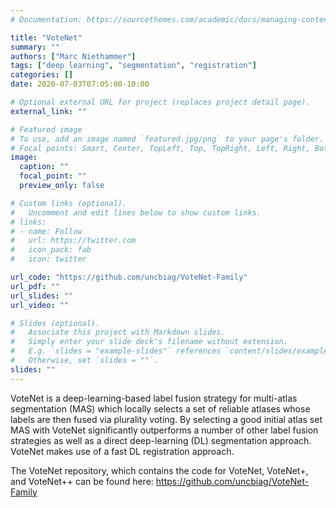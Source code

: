 ```yaml
---
# Documentation: https://sourcethemes.com/academic/docs/managing-content/

title: "VoteNet"
summary: ""
authors: ["Marc Niethammer"]
tags: ["deep learning", "segmentation", "registration"]
categories: []
date: 2020-07-03T07:05:00-10:00

# Optional external URL for project (replaces project detail page).
external_link: ""

# Featured image
# To use, add an image named `featured.jpg/png` to your page's folder.
# Focal points: Smart, Center, TopLeft, Top, TopRight, Left, Right, BottomLeft, Bottom, BottomRight.
image:
  caption: ""
  focal_point: ""
  preview_only: false

# Custom links (optional).
#   Uncomment and edit lines below to show custom links.
# links:
# - name: Follow
#   url: https://twitter.com
#   icon_pack: fab
#   icon: twitter

url_code: "https://github.com/uncbiag/VoteNet-Family"
url_pdf: ""
url_slides: ""
url_video: ""

# Slides (optional).
#   Associate this project with Markdown slides.
#   Simply enter your slide deck's filename without extension.
#   E.g. `slides = "example-slides"` references `content/slides/example-slides.md`.
#   Otherwise, set `slides = ""`.
slides: ""
---
```


VoteNet is a deep-learning-based label fusion strategy for multi-atlas segmentation (MAS) which locally selects a set of reliable atlases whose labels are then fused via plurality voting. By selecting a good initial atlas set MAS with VoteNet significantly outperforms a number of other label fusion strategies as well as a direct deep-learning (DL) segmentation approach. VoteNet makes use of a fast DL registration approach.

The VoteNet repository, which contains the code for VoteNet, VoteNet+, and VoteNet++ can be found here:
https://github.com/uncbiag/VoteNet-Family

